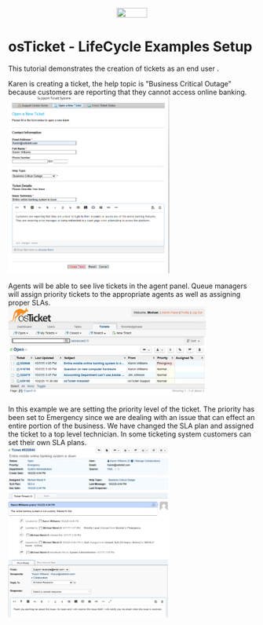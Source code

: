 <p align="center">
<img src="https://www.opensaas.online/images/osticket-logo-img.png" height="35%" width="35%"/>
</p>

<h1>osTicket - LifeCycle Examples Setup</h1>

This tutorial demonstrates the creation of tickets as an end user .
<br />

Karen is creating a ticket, the help topic is "Business Critical Outage" because customers are reporting that they cannot access online banking. <br/>
<img src="Screenshot (23).png" height="65%" width="65%" alt="Screenshot (23)"/>

Agents will be able to see live tickets in the agent panel. Queue managers will assign priority tickets to the appropriate agents as well as assigning proper SLAs. <br/>
<img src="Screenshot (25).png" height="80%" width="80%" alt="Screenshot (25)"/>

In this example we are setting the priority level of the ticket. The priority has been set to Emergency since we are dealing with an issue that can effect an entire portion of the business. We have changed the SLA plan and assigned the ticket to a top level technician. In some ticketing system customers can set their own SLA plans. <br/>
<img src="Screenshot (26).png" height="65%" width="65%" alt="Screenshot (26)"/>
